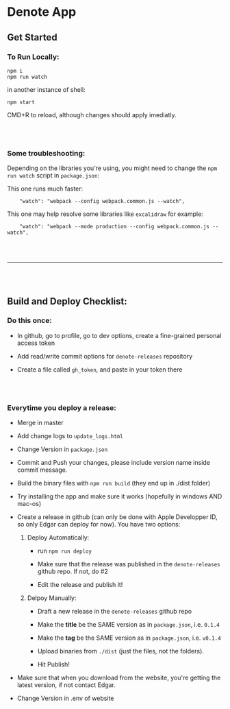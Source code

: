 # **Denote App**

## **Get Started**

### **To Run Locally:**

```
npm i
npm run watch
```

in another instance of shell:

```
npm start
```

CMD+R to reload, although changes should apply imediatly.

<br>
<br>

### **Some troubleshooting:**

Depending on the libraries you're using, you might need to change the `npm run watch` script in `package.json`:

This one runs much faster:

`    "watch": "webpack --config webpack.common.js --watch",`

This one may help resolve some libraries like `excalidraw` for example:

`    "watch": "webpack --mode production --config webpack.common.js --watch",`

<br>
<br>

--- 

<br>
<br>


## **Build and Deploy Checklist:**

### **Do this once:**

 - In github, go to profile, go to dev options, create a fine-grained personal access token

 - Add read/write commit options for `denote-releases` repository

 - Create a file called `gh_token`, and paste in your token there

<br>
<br>

### **Everytime you deploy a release:**

 - Merge in master

 - Add change logs to `update_logs.html` 

 - Change Version in `package.json`

 - Commit and Push your changes, please include version name inside commit message.

 - Build the binary files with `npm run build` (they end up in ./dist folder)

 - Try installing the app and make sure it works (hopefully in windows AND mac-os)

 - Create a release in github (can only be done with Apple Developper ID, so only Edgar can deploy for now). You have two options:

   1. Deploy Automatically:

      - run `npm run deploy`

      - Make sure that the release was published in the `denote-releases` github repo. If not, do #2

      - Edit the release and publish it!

   2. Delpoy Manually:

      - Draft a new release in the `denote-releases` github repo

      - Make the **title** be the SAME version as in `package.json`, i.e. `0.1.4`

      - Make the **tag** be the SAME version as in `package.json`, i.e. `v0.1.4`

      - Upload binaries from `./dist` (just the files, not the folders).

      - Hit Publish!

 - Make sure that when you download from the website, you're getting the latest version, if not contact Edgar. 

 - Change Version in .env of website
